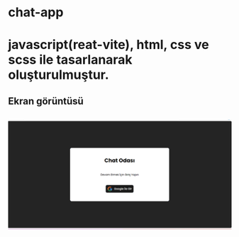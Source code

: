 <h1> chat-app <h1>

javascript(reat-vite), html, css ve scss ile tasarlanarak oluşturulmuştur.

<h2> Ekran görüntüsü <h2>

![](chat-app.gif)
